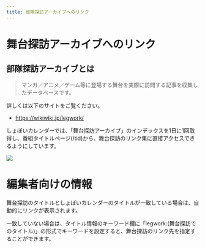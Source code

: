 ```yaml
---
title: 部隊探訪アーカイブへのリンク
---
```


# 舞台探訪アーカイブへのリンク

## 部隊探訪アーカイブとは

> マンガ／アニメ／ゲーム等に登場する舞台を実際に訪問する記事を収集したデータベースです。

詳しくは以下のサイトをご覧ください。

- https://wikiwiki.jp/legwork/

しょぼいカレンダーでは、「舞台探訪アーカイブ」のインデックスを1日に1回取得し、番組タイトルページ(/tid)から、舞台探訪のリンク集に直接アクセスできるようにしています。

![](fidgae20090410125442gimage.gif)


# 編集者向けの情報

舞台探訪のタイトルとしょぼいカレンダーのタイトルが一致している場合は、自動的にリンクが表示されます。

一致していない場合は、タイトル情報のキーワード欄に「legwork:(舞台探訪でのタイトル)」の形式でキーワードを設定すると、舞台探訪のリンク先を指定することができます。

